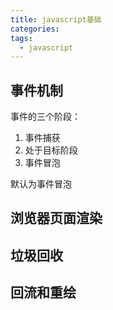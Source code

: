 ```yaml
---
title: javascript基础
categories:
tags:
  - javascript
---
```


## 事件机制

事件的三个阶段：

1. 事件捕获
2. 处于目标阶段
3. 事件冒泡

默认为事件冒泡

## 浏览器页面渲染

## 垃圾回收

## 回流和重绘
